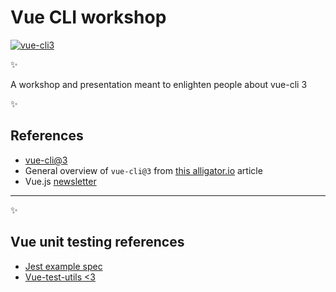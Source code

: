 # Vue CLI workshop

[![vue-cli3](https://img.shields.io/badge/vue--cli-3.x-brightgreen.svg)](https://github.com/vuejs/vue-cli)

✨

A workshop and presentation meant to enlighten people about vue-cli 3

✨

## References

- [vue-cli@3](https://github.com/vuejs/vue-cli/blob/dev)
- General overview of `vue-cli@3` from [this alligator.io](https://alligator.io/vuejs/using-new-vue-cli-3/) article
- Vue.js [newsletter](https://vuejsdevelopers.com/2018/03/26/vue-cli-3/)

----

✨

## Vue unit testing references
- [Jest example spec](https://github.com/vuejs/vue-cli/blob/dev/packages/%40vue/cli-plugin-unit-jest/generator/template/tests/unit/HelloWorld.spec.js)
- [Vue-test-utils <3](https://vue-test-utils.vuejs.org)
